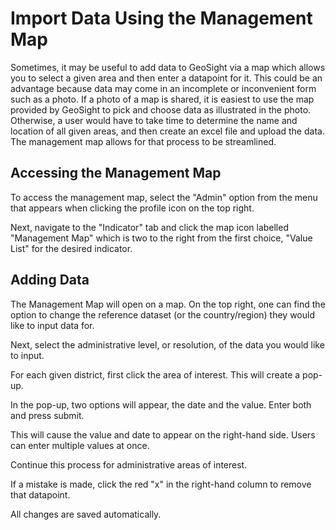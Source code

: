 # Import Data Using the Management Map
Sometimes, it may be useful to add data to GeoSight via a map which allows you to select a given area and then enter a datapoint for it. This could be an advantage because data may come in an incomplete or inconvenient form such as a photo. If a photo of a map is shared, it is easiest to use the map provided by GeoSight to pick and choose data as illustrated in the photo. Otherwise, a user would have to take time to determine the name and location of all given areas, and then create an excel file and upload the data. The management map allows for that process to be streamlined.

## Accessing the Management Map
To access the management map, select the "Admin" option from the menu that appears when clicking the profile icon on the top right. 

Next, navigate to the "Indicator" tab and click the map icon labelled "Management Map" which is two to the right from the first choice, "Value List" for the desired indicator.

## Adding Data
The Management Map will open on a map. On the top right, one can find the option to change the reference dataset (or the country/region) they would like to input data for. 

Next, select the administrative level, or resolution, of the data you would like to input.

For each given district, first click the area of interest. This will create a pop-up.

In the pop-up, two options will appear, the date and the value. Enter both and press submit.

This will cause the value and date to appear on the right-hand side. Users can enter multiple values at once.

Continue this process for administrative areas of interest.

If a mistake is made, click the red "x" in the right-hand column to remove that datapoint.

All changes are saved automatically.

